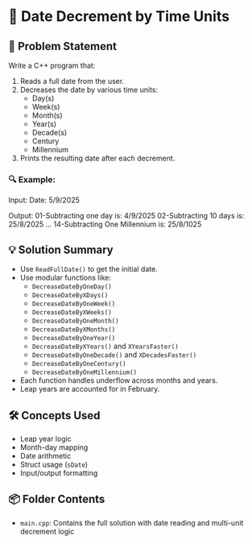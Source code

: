 # 📅 Date Decrement by Time Units

## 🧩 Problem Statement
Write a C++ program that:
1. Reads a full date from the user.
2. Decreases the date by various time units:
   - Day(s)
   - Week(s)
   - Month(s)
   - Year(s)
   - Decade(s)
   - Century
   - Millennium
3. Prints the resulting date after each decrement.

### 🔍 Example:
Input:
Date: 5/9/2025

Output:
01-Subtracting one day is: 4/9/2025 
02-Subtracting 10 days is: 25/8/2025 
... 
14-Subtracting One Millennium is: 25/8/1025


## 💡 Solution Summary
- Use `ReadFullDate()` to get the initial date.
- Use modular functions like:
  - `DecreaseDateByOneDay()`
  - `DecreaseDateByXDays()`
  - `DecreaseDateByOneWeek()`
  - `DecreaseDateByXWeeks()`
  - `DecreaseDateByOneMonth()`
  - `DecreaseDateByXMonths()`
  - `DecreaseDateByOneYear()`
  - `DecreaseDateByXYears()` and `XYearsFaster()`
  - `DecreaseDateByOneDecade()` and `XDecadesFaster()`
  - `DecreaseDateByOneCentury()`
  - `DecreaseDateByOneMillennium()`
- Each function handles underflow across months and years.
- Leap years are accounted for in February.


## 🛠️ Concepts Used
- Leap year logic  
- Month-day mapping  
- Date arithmetic  
- Struct usage (`sDate`)  
- Input/output formatting  

## 📦 Folder Contents
- `main.cpp`: Contains the full solution with date reading and multi-unit decrement logic
